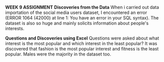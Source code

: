 **WEEK 9 ASSIGNMENT**
**Discoveries from the Data**
    When i carried out data importation of the social media users dataset, I encountered an error (ERROR 1064 (42000) at line 1: You have an error in your SQL syntax). The dataset is also so huge and mainly solicits information about people's interests. 

**Questions and Discoveries using Excel**
Questions were asked about what interest is the most popular and which interest in the least popular?
It was discovered that fashion is the most popular interest and fitness is the least popular. Males were the majority in the dataset too.
